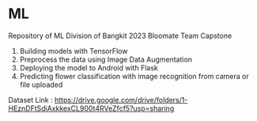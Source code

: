 # ML
Repository of ML Division of Bangkit 2023 Bloomate Team Capstone

1. Building models with TensorFlow
2. Preprocess the data using Image Data Augmentation
3. Deploying the model to Android with Flask
4. Predicting flower classification with image recognition from camera or file uploaded

Dataset Link :
https://drive.google.com/drive/folders/1-HEznDFtSdiAxkkexCL900t4RVeZfcf5?usp=sharing
